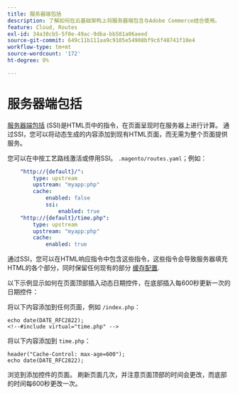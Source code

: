 ```yaml
---
title: 服务器端包括
description: 了解如何在云基础架构上将服务器端包含与Adobe Commerce结合使用。
feature: Cloud, Routes
exl-id: 34a38cb5-5f0e-49ac-9dba-bb581a06aeed
source-git-commit: 649c11b111aa9c9105e54908bf9c6f48741f10e4
workflow-type: tm+mt
source-wordcount: '172'
ht-degree: 0%

---
```


# 服务器端包括

[服务器端包括](https://nginx.org/en/docs/http/ngx_http_ssi_module.html) (SSI)是HTML页中的指令，在页面呈现时在服务器上进行计算。 通过SSI，您可以将动态生成的内容添加到现有HTML页面，而无需为整个页面提供服务。

您可以在中按工艺路线激活或停用SSI。 `.magento/routes.yaml`；例如：

```yaml
    "http://{default}/":
        type: upstream
        upstream: "myapp:php"
        cache:
            enabled: false
            ssi:
                enabled: true
    "http://{default}/time.php":
        type: upstream
        upstream: "myapp:php"
        cache:
            enabled: true
```

通过SSI，您可以在HTML响应指令中包含这些指令，这些指令会导致服务器填充HTML的各个部分，同时保留任何现有的部分 [缓存配置](caching.md).

以下示例显示如何在页面顶部插入动态日期控件，在底部插入每600秒更新一次的日期控件：

将以下内容添加到任何页面，例如 `/index.php`：

```php?start_inline=1
echo date(DATE_RFC2822);
<!--#include virtual="time.php" -->
```

将以下内容添加到 `time.php`：

```php?start_inline=1
header("Cache-Control: max-age=600");
echo date(DATE_RFC2822);
```

浏览到添加控件的页面。 刷新页面几次，并注意页面顶部的时间会更改，而底部的时间每600秒更改一次。
